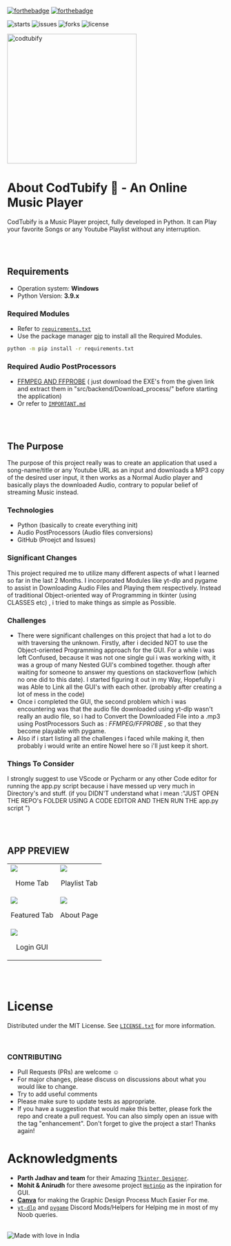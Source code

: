 
[![forthebadge](https://forthebadge.com/images/badges/made-with-python.svg)](https://forthebadge.com)
[![forthebadge](https://forthebadge.com/images/badges/open-source.svg)](https://forthebadge.com)

![starts](https://badgen.net/github/stars/iamDyeus/CodTubify)
![issues](https://badgen.net/github/issues/iamDyeus/CodTubify)
![forks](https://badgen.net/github/forks/iamDyeus/CodTubify)
![license](https://badgen.net/github/license/iamDyeus/CodTubify)


<img height="300" width="300" alt="codtubify" src="https://user-images.githubusercontent.com/87000693/181087300-2e235f00-e661-4fd8-be34-35f14bda1a8e.png">

# About CodTubify 🎵 - An Online Music Player 
CodTubify is a Music Player project, fully developed in Python. It can Play your favorite Songs or any Youtube Playlist without any interruption.

<br />
<br />


## Requirements
* Operation system: **Windows**
* Python Version: **3.9.x**
### Required Modules
* Refer to [`requirements.txt`](src/requirements.txt)
* Use the package manager [pip](https://pip.pypa.io/en/stable/) to install all the Required Modules.
```bash
python -m pip install -r requirements.txt
```
### Required Audio PostProcessors 
* [FFMPEG AND FFPROBE](https://bit.ly/ffmpeg_ffprobe_exe)
( just download the EXE's from the given link and extract them in "src/backend/Download_process/" before starting the application) 
* Or refer to [`IMPORTANT.md`](src/backend/Download_process/important.md)


<br />
<br />


## The Purpose
The purpose of this project really was to create an application that used a song-name/title or any Youtube URL as an input and downloads a MP3 copy of the desired user input, it then works as a Normal Audio player and basically plays the downloaded Audio, contrary to popular belief of streaming Music instead.

### Technologies
- Python (basically to create everything init)
- Audio PostProcessors (Audio files conversions)
- GitHub (Proejct and Issues)

### Significant Changes
This project required me to utilize many different aspects of what I learned so far in the last 2 Months. I incorporated Modules like yt-dlp and pygame to assist in Downloading Audio Files and Playing them respectively. Instead of traditional Object-oriented way of Programming in tkinter (using CLASSES etc) , i tried to make things as simple as Possible.

### Challenges
- There were significant challenges on this project that had a lot to do with traversing the unknown. Firstly, after i decided NOT to use the Object-oriented Programming approach for the GUI. For a while i was left Confused, because it was not one single gui i was working with, it was a group of many Nested GUI's combined together. though after waiting for someone to answer my questions on stackoverflow (which no one did to this date). I started figuring it out in my Way, Hopefully i was Able to Link all the GUI's with each other. (probably after creating a lot of mess in the code)
- Once i completed the GUI, the second problem which i was encountering was that the audio file downloaded using yt-dlp wasn't really an audio file, so i had to Convert the Downloaded File into a .mp3 using PostProcessors Such as : *FFMPEG/FFPROBE* , so that they become playable with pygame.
- Also if i start listing all the challenges i faced while making it, then probably i would write an entire Nowel here so i'll just keep it short.  

### Things To Consider
I strongly suggest to use VScode or Pycharm or any other Code editor for running the app.py script because i have messed up very much in Directory's and stuff.
(if you DIDN'T understand what i mean :"JUST OPEN THE REPO's FOLDER USING A CODE EDITOR AND THEN RUN THE app.py script ") 

<br />
<br />


## APP PREVIEW
<table>
    <tr>
        <td>
            <img src="https://user-images.githubusercontent.com/87000693/181092881-99f287c9-382d-40b4-97e4-0d02d3d3cfc7.png" />
            <br />
            <p align="center">Home Tab</p></td>
        <td>
            <img src="https://user-images.githubusercontent.com/87000693/181092889-bd8016ee-d09e-4e91-b3c5-c0db5ca14526.png" />
            <br />
            <p align="center">Playlist Tab</p></td>
    </tr>
    <tr>
        <td>
            <img src="https://user-images.githubusercontent.com/87000693/181092894-603f8288-1966-4c08-8476-d3e138285046.png" />
            <br />
            <p align="center">Featured Tab</p></td>
        <td>
            <img src="https://user-images.githubusercontent.com/87000693/181092901-ea965dad-7c3f-4f6e-8266-828f7623a363.png" />
            <br />
            <p align="center">About Page</p></td>
    </tr>
    <tr>
        <td>
            <img src="https://user-images.githubusercontent.com/87000693/181095614-778db235-bcec-4d7a-963a-250a0740ba92.png" />
            <br />
            <p align="center">Login GUI</p></td>
    </tr>
</table>


<br />
<br />



# License

Distributed under the MIT License. See [`LICENSE.txt`](/LICENSE.txt) for more information.

<br />


### CONTRIBUTING
* Pull Requests (PRs) are welcome :relaxed:
* For major changes, please discuss on discussions about what you would like to change.
* Try to add useful comments
* Please make sure to update tests as appropriate.
* If you have a suggestion that would make this better, please fork the repo and create a pull request. 
  You can also simply open an issue with the tag "enhancement". Don't forget to give the project a star! Thanks again!

# Acknowledgments

-   **Parth Jadhav and team** for their Amazing [`Tkinter Designer`](https://github.com/ParthJadhav/Tkinter-Designer).
-   **Mohit & Anirudh** for there awesome project [`HotinGo`](https://github.com/Just-Moh-it/HotinGo) as the inpiration for GUI.
-   [**Canva**](https://www.canva.com) for making the Graphic Design Process Much Easier For me.
-   [`yt-dlp`](https://discord.com/invite/FumpHSsjep) and [`pygame`](https://discord.com/invite/EaWkr5TVQy) Discord Mods/Helpers for Helping me in most of my Noob queries.

<br/>


<img  src="https://madewithlove.now.sh/in?heart=true&colorA=%23ff9933&colorB=%23138808&template=for-the-badge" alt="Made with love in India">
